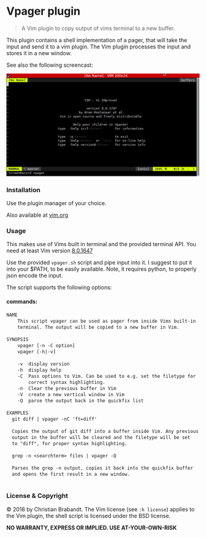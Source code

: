 # Vpager plugin
> A Vim plugin to copy output of vims terminal to a new buffer.

This plugin contains a shell implementation of a pager, that will take the input and send it to a vim plugin. The Vim plugin processes the input and stores it in a new window.

See also the following screencast:

![screencast of the plugin](vpager.gif "Screencast")

### Installation
Use the plugin manager of your choice.

Also available at [vim.org](https://www.vim.org/scripts/script.php?script_id=5682)

### Usage
This makes use of Vims built in terminal and the provided terminal API. You need at least Vim version [8.0.1647](https://github.com/vim/vim/releases/tag/v8.0.1647)

Use the provided `vpager.sh` script and pipe input into it. I suggest to put it into your $PATH, to be easily available. Note, it requires python, to properly json encode the input.

The script supports the following options:

#### commands:
```shell
NAME
    This script vpager can be used as pager from inside Vims built-in
    terminal. The output will be copied to a new buffer in Vim.

SYNOPSIS
    vpager [-n -C option]
    vpager [-h|-v]

    -v  display version
    -h  display help
    -C  Pass options to Vim. Can be used to e.g. set the filetype for
        correct syntax highlighting.
    -n  Clear the previous buffer in Vim
    -V  create a new vertical window in Vim
    -Q  parse the output back in the quickfix list

EXAMPLES
  git diff | vpager -nC 'ft=diff'

  Copies the output of git diff into a buffer inside Vim. Any previous
  output in the buffer will be cleared and the filetype will be set
  to "diff", for proper syntax highlighting.

  grep -n <searchterm> files | vpager -Q

  Parses the grep -n output, copies it back into the quickfix buffer
  and opens the first result in a new window.
  
```


### License & Copyright

© 2018 by Christian Brabandt. The Vim license (see `:h license`) applies to the Vim plugin, the shell script is licensed under the BSD license.

__NO WARRANTY, EXPRESS OR IMPLIED.  USE AT-YOUR-OWN-RISK__
